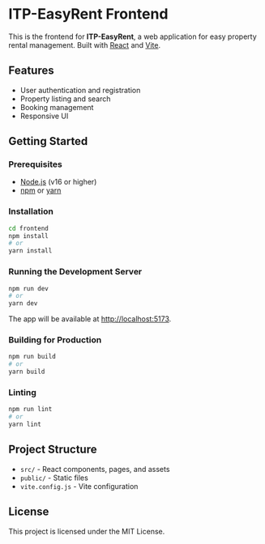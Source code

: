 # ITP-EasyRent Frontend

This is the frontend for **ITP-EasyRent**, a web application for easy property rental management. Built with [React](https://react.dev/) and [Vite](https://vitejs.dev/).

## Features

- User authentication and registration
- Property listing and search
- Booking management
- Responsive UI

## Getting Started

### Prerequisites

- [Node.js](https://nodejs.org/) (v16 or higher)
- [npm](https://www.npmjs.com/) or [yarn](https://yarnpkg.com/)

### Installation

```bash
cd frontend
npm install
# or
yarn install
```

### Running the Development Server

```bash
npm run dev
# or
yarn dev
```

The app will be available at [http://localhost:5173](http://localhost:5173).

### Building for Production

```bash
npm run build
# or
yarn build
```

### Linting

```bash
npm run lint
# or
yarn lint
```

## Project Structure

- `src/` - React components, pages, and assets
- `public/` - Static files
- `vite.config.js` - Vite configuration

## License

This project is licensed under the MIT License.
